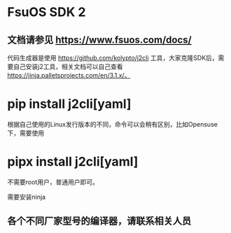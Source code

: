 # FsuOS SDK 2

## 文档请参见 https://www.fsuos.com/docs/

代码生成器是使用 https://github.com/kolypto/j2cli 工具，大家克隆SDK后，需要自己安装j2工具，相关文档可以自己查看 https://jinja.palletsprojects.com/en/3.1.x/。  
# pip install j2cli[yaml]
根据自己使用的Linux发行版本的不同，命令可以会稍有区别，比如Opensuse下，需要使用  
# pipx install j2cli[yaml]  
不需要root用户，普通用户即可。


需要安装ninja
## 各个不同厂家型号的编译器，请联系相关人员
